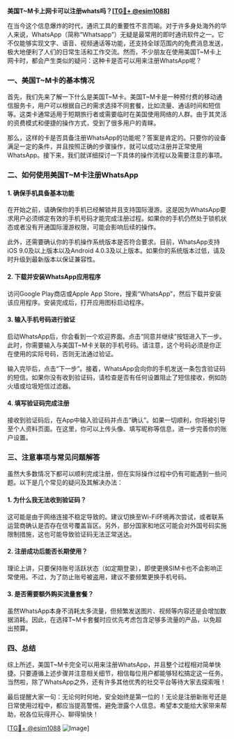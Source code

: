 **美国T~M卡上网卡可以注册whats吗？[[TG💪+ @esim1088](https://t.me/s/esim1088)]**

在当今这个信息爆炸的时代，通讯工具的重要性不言而喻。对于许多身处海外的华人来说，WhatsApp（简称“Whatsapp”）无疑是最常用的即时通讯软件之一。它不仅能够实现文字、语音、视频通话等功能，还支持全球范围内的免费消息发送，极大地便利了人们的日常生活和工作交流。然而，不少朋友在使用美国T~M卡上网卡时，都会产生类似的疑问：这种卡是否可以用来注册WhatsApp呢？

### 一、美国T~M卡的基本情况

首先，我们先来了解一下什么是美国T~M卡。美国T~M卡是一种预付费的移动通信服务卡，用户可以根据自己的需求选择不同套餐，比如流量、通话时间和短信等。这类卡通常适用于短期旅行者或需要临时在美国使用网络的人群。由于其灵活的资费模式和便捷的操作方式，受到了很多用户的青睐。

那么，这样的卡是否具备注册WhatsApp的功能呢？答案是肯定的。只要你的设备满足一定的条件，并且按照正确的步骤操作，就可以成功注册并正常使用WhatsApp。接下来，我们就详细探讨一下具体的操作流程以及需要注意的事项。

### 二、如何使用美国T~M卡注册WhatsApp

#### 1. 确保手机具备基本功能

在开始之前，请确保你的手机已经解锁并且支持国际漫游。这是因为WhatsApp要求用户必须绑定有效的手机号码才能完成注册过程。如果你的手机仍然处于锁机状态或者没有开通国际漫游权限，可能会影响后续的操作。

此外，还需要确认你的手机操作系统版本是否符合要求。目前，WhatsApp支持iOS 9.0及以上版本以及Android 4.0.3及以上版本。如果你的系统版本过低，请及时升级到最新版本以保证兼容性。

#### 2. 下载并安装WhatsApp应用程序

访问Google Play商店或Apple App Store，搜索“WhatsApp”，然后下载并安装该应用程序。安装完成后，打开应用图标启动程序。

#### 3. 输入手机号码进行验证

启动WhatsApp后，你会看到一个欢迎界面。点击“同意并继续”按钮进入下一步。此时，你需要输入与美国T~M卡关联的手机号码。请注意，这个号码必须是你正在使用的实际号码，否则无法通过验证。

输入完毕后，点击“下一步”。接着，WhatsApp会向你的手机发送一条包含验证码的短信。如果你没有收到验证码，请检查是否有任何设置阻止了短信接收，例如防火墙或垃圾短信过滤器。

#### 4. 填写验证码完成注册

接收到验证码后，在App中输入验证码并点击“确认”。如果一切顺利，你将被引导至个人资料页面。在这里，你可以上传头像、填写昵称等信息，进一步完善你的账户设置。

### 三、注意事项与常见问题解答

虽然大多数情况下都可以顺利完成注册，但在实际操作过程中仍有可能遇到一些问题。以下是几个常见的疑问及其解决办法：

#### 1. 为什么我无法收到验证码？

这可能是由于网络连接不稳定导致的。建议切换至Wi-Fi环境再次尝试，或者联系运营商确认是否存在信号覆盖盲区。另外，部分国家和地区可能会对外国号码实施限制措施，这也可能导致验证码无法正常送达。

#### 2. 注册成功后能否长期使用？

理论上讲，只要保持账号活跃状态（如定期登录），即使更换SIM卡也不会影响正常使用。不过，为了防止账号被盗用，建议不要频繁更换手机号码。

#### 3. 是否需要额外购买流量套餐？

虽然WhatsApp本身不消耗太多流量，但频繁发送图片、视频等内容还是会增加数据消耗。因此，在选择T~M卡套餐时应优先考虑包含足够多流量的产品，以免超出预算。

### 四、总结

综上所述，美国T~M卡完全可以用来注册WhatsApp，并且整个过程相对简单快捷。只要遵循上述步骤并注意相关细节，相信每位用户都能够轻松搞定这一任务。当然啦，除了WhatsApp之外，还有许多其他优秀的社交平台等待大家去探索哦！

最后提醒大家一句：无论何时何地，安全始终是第一位的！无论是注册新账号还是日常使用过程中，都应当提高警惕，避免泄露个人信息。希望本文能给大家带来帮助，祝各位玩得开心、聊得愉快！

[[TG💪+ @esim1088](https://t.me/s/esim1088) ![Image](https://i.postimg.cc/4NQfJmqS/Snipaste-2025-05-13-00-14-12.png)]